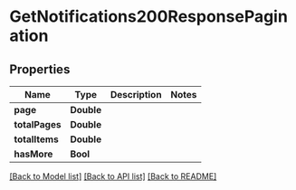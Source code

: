 # GetNotifications200ResponsePagination

## Properties
Name | Type | Description | Notes
------------ | ------------- | ------------- | -------------
**page** | **Double** |  | 
**totalPages** | **Double** |  | 
**totalItems** | **Double** |  | 
**hasMore** | **Bool** |  | 

[[Back to Model list]](../README.md#documentation-for-models) [[Back to API list]](../README.md#documentation-for-api-endpoints) [[Back to README]](../README.md)


